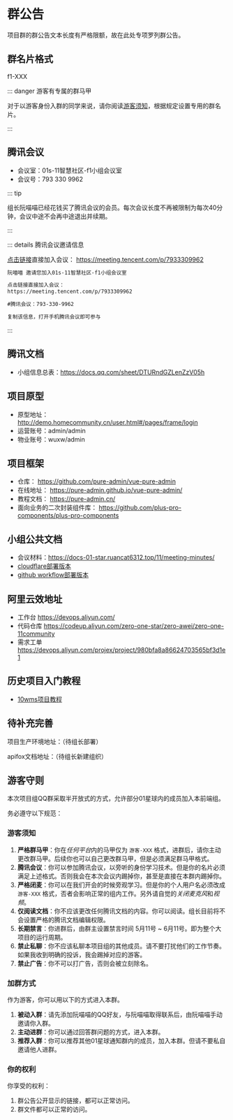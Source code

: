 # 群公告

项目群的群公告文本长度有严格限额，故在此处专项罗列群公告。

## 群名片格式

f1-XXX

::: danger 游客有专属的群马甲

对于以游客身份入群的同学来说，请你阅读[游客须知](#游客须知)，根据规定设置专用的群名片。

:::

## 腾讯会议

- 会议室：01s-11智慧社区-f1小组会议室
- 会议号：793 330 9962

::: tip

组长阮喵喵已经花钱买了腾讯会议的会员。每次会议长度不再被限制为每次40分钟，会议中途不会再中途退出并续期。

:::

::: details 腾讯会议邀请信息

[点击链接](https://meeting.tencent.com/p/7933309962)直接加入会议： https://meeting.tencent.com/p/7933309962

```txt
阮喵喵 邀请您加入01s-11智慧社区-f1小组会议室

点击链接直接加入会议：
https://meeting.tencent.com/p/7933309962

#腾讯会议：793-330-9962

复制该信息，打开手机腾讯会议即可参与
```

:::

## 腾讯文档

- 小组信息总表：https://docs.qq.com/sheet/DTURndGZLenZzV05h

## 项目原型

- 原型地址：http://demo.homecommunity.cn/user.html#/pages/frame/login
- 运营账号：admin/admin
- 物业账号：wuxw/admin

## 项目框架

- 仓库： https://github.com/pure-admin/vue-pure-admin
- 在线地址： https://pure-admin.github.io/vue-pure-admin/
- 教程文档： https://pure-admin.cn/
- 面向业务的二次封装组件库： https://github.com/plus-pro-components/plus-pro-components

## 小组公共文档

- 会议材料：https://docs-01-star.ruancat6312.top/11/meeting-minutes/
- [cloudflare部署版本](https://docs-01-star.ruan-cat.com/11/meeting-minutes/)
- [github workflow部署版本](https://docs-01-star.ruancat6312.top/11/meeting-minutes/)

## 阿里云效地址

- 工作台 https://devops.aliyun.com/
- 代码仓库 https://codeup.aliyun.com/zero-one-star/zero-awei/zero-one-11community
- 需求工单 https://devops.aliyun.com/projex/project/980bfa8a86624703565bf3d1e1

## 历史项目入门教程

- [10wms项目教程](https://01s-10wms-frontend-docs.ruancat6312.top/)

## 待补充完善

项目生产环境地址：（待组长部署）

apifox文档地址：（待组长新建组织）

## 游客守则

本次项目组QQ群采取半开放式的方式，允许部分01星球内的成员加入本前端组。

务必遵守以下规范：

### 游客须知

1. **严格群马甲**：你在*任何平台*内的马甲仅为 `游客-XXX` 格式，进群后，请你主动更改群马甲。后续你也可以自己更改群马甲，但是必须满足群马甲格式。
2. **腾讯会议**：你可以参加腾讯会议，以旁听的身份学习技术。但是你的名片必须满足上述格式。否则我会在本次会议内踢掉你，甚至是直接在本群内踢掉你。
3. **严格闭麦**：你可以在我们开会的时候旁观学习。但是你的个人用户名必须改成 `游客-XXX` 格式，否者会影响正常的组内工作。另外请自觉的*关闭麦克风*和*视频*。
4. **仅阅读文档**：你不应该更改任何腾讯文档的内容。你可以阅读。组长目前将不会设置严格的腾讯文档编辑权限。
5. **长期禁言**：你进群后，由群主设置禁言时间 5月11号 ~ 6月11号。即为整个大项目的运行周期。
6. **禁止私聊**：你不应该私聊本项目组的其他成员。请不要打扰他们的工作节奏。如果我收到明确的投诉，我会踢掉对应的游客。
7. **禁止广告**：你不可以打广告，否则会被立刻除名。

### 加群方式

作为游客，你可以用以下的方式进入本群。

1. **被动入群**：请先添加阮喵喵的QQ好友，与阮喵喵取得联系后，由阮喵喵手动邀请你入群。
2. **主动进群**：你可以通过回答群问题的方式，进入本群。
3. **推荐入群**：你可以推荐其他01星球通知群内的成员，加入本群。但请不要私自邀请他人进群。

### 你的权利

你享受的权利：

1. 群公告公开显示的链接，都可以正常访问。
2. 群文件都可以正常的访问。
